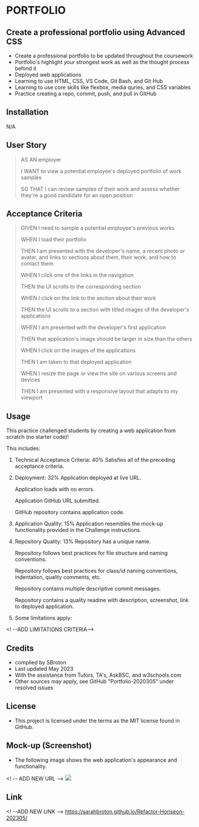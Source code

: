 # PORTFOLIO

## Create a professional portfolio using Advanced CSS

- Create a professional portfolio to be updated throughout the coursework
- Portfolio's highlight your strongest work as well as the thought process behind it
- Deployed web applications  
- Learning to use HTML, CSS, VS Code, Git Bash, and Git Hub
- Learning to use core skills like flexbox, media quries, and CSS variables
- Practice creating a repo, commit, push, and pull in GitHub

## Installation

N/A

## User Story

>AS AN employer
>
>I WANT to view a potential employee's deployed portfolio of work samples
>
>SO THAT I can review samples of their work and assess whether they're a good candidate for an open position

## Acceptance Criteria

>GIVEN I need to sample a potential employee's previous works
>
>WHEN I load their portfolio
>
>THEN I am presented with the developer's name, a recent photo or avatar, and links to sections about them, their work, and how to contact them
>
>WHEN I click one of the links in the navigation
>
>THEN the UI scrolls to the corresponding section
>
>WHEN I click on the link to the section about their work
>
>THEN the UI scrolls to a section with titled images of the developer's applications
>
>WHEN I am presented with the developer's first application
>
>THEN that application's image should be larger in size than the others
>
>WHEN I click on the images of the applications
>
>THEN I am taken to that deployed application
>
>WHEN I resize the page or view the site on various screens and devices
>
>THEN I am presented with a responsive layout that adapts to my viewport

## Usage

This practice challenged students by creating a web application from scratch (no starter code)!

This includes:

1.  Technical Acceptance Criteria: 40%
    Satisfies all of the preceding acceptance criteria.
>
2. Deployment: 32%
    Application deployed at live URL.

    Application loads with no errors.

    Application GitHub URL submitted.

    GitHub repository contains application code.
>
3. Application Quality: 15%
    Application resembles the mock-up functionality provided in the Challenge instructions.
>    
4. Repository Quality: 13%
    Repository has a unique name.

    Repository follows best practices for file structure and naming conventions.

    Repository follows best practices for class/id naming conventions, indentation, quality comments, etc.

    Repository contains multiple descriptive commit messages.

    Repository contains a quality readme with description, screenshot, link to deployed application.
>
5. Some limitations apply:

 <!  --ADD LIMITATIONS CRITERIA-->       

## Credits
- complied by SBroton
- Last updated May 2023
- With the assistance from Tutors, TA's, AskBSC, and w3schools.com
- Other sources may apply, see GitHub "Portfolio-2020305" under resolved issues

## License
- This project is licensed under the terms as the MIT license found in GitHub.

## Mock-up (Screenshot)
- The following image shows the web application's appearance and functionality. 

<! -- ADD NEW URL -->
<img src=https://user-images.githubusercontent.com/130716239/236084885-8b90b2b6-69f6-4417-8e29-d8145602d6f7.png>

## Link

<! --ADD NEW LINK -->
https://sarahbroton.github.io/Refactor-Horiseon-202305/

